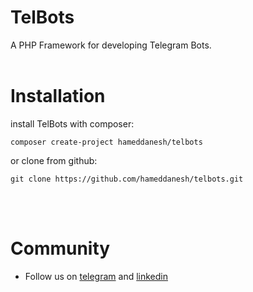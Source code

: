 # TelBots
A PHP Framework for developing Telegram Bots.
<br>
<br>

# Installation

install TelBots with composer:
<br>

```
composer create-project hameddanesh/telbots
```

or clone from github:
<br>

```
git clone https://github.com/hameddanesh/telbots.git
```
<br>
<br>

# Community
* Follow us on [telegram][1] and [linkedin][2]

[1]: http://t.me/TelBotsTimeline
[2]: https://www.linkedin.com/company/90889342/admin/